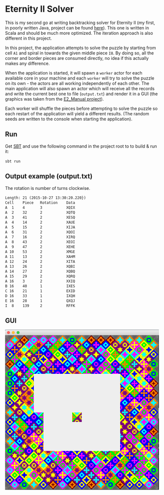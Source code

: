 # Eternity II Solver
This is my second go at writing backtracking solver for Eternity II (my first, in poorly written Java, project can be found [here](https://github.com/AntonFagerberg/Eternity-II-Puzzle-Solver)). This one is written in Scala and should be much more optimized. The iteration approach is also different in this project.

In this project, the application attempts to solve the puzzle by starting from cell `A1` and spiral in towards the given middle piece `I8`. By doing so, all the corner and border pieces are consumed directly, no idea if this actually makes any difference.

When the application is started, it will spawn a `worker` actor for each available core in your machine and each `worker` will try to solve the puzzle on its own - the actors are all working independently of each other. The main application will also spawn an actor which will receive all the records and write the current best one to file (`output.txt`) and render it in a GUI (the graphics was taken from the [E2_Manual project](http://sourceforge.net/projects/e2manual/?source=navbar)).

Each worker will shuffle the pieces before attempting to solve the puzzle so each restart of the application will yield a different results. (The random seeds are written to the console when starting the application).

## Run
Get [SBT](http://www.scala-sbt.org/index.html) and use the following command in the project root to to build & run it:

`sbt run`

## Output example (output.txt)
The rotation is number of turns clockwise.
```
Length: 21 (2015-10-27 13:30:20.220})
Cell	Piece	Rotation	Data
A  1	4		3		    XQIX
A  2	32		2			XQTQ
A  3	41		2			XESQ
A  4	14		2			XAUE
A  5	15		2			XIJA
A  6	31		2			XQOI
A  7	16		2			XIRQ
A  8	43		2			XEOI
A  9	47		2			XEHE
A 10	53		2			XMGE
A 11	13		2			XAHM
A 12	24		2			XITA
A 13	26		2			XQBI
A 14	27		2			XQBQ
A 15	29		2			XQRQ
A 16	3       2			XXIQ
B 16	40		1			IXES
C 16	21		1			EXID
D 16	33		1			IXQH
E 16	28		1			QXQJ
I  8	139	    2			RFFK
```

## GUI
![eternity2solver.png](eternity2solver.png)
